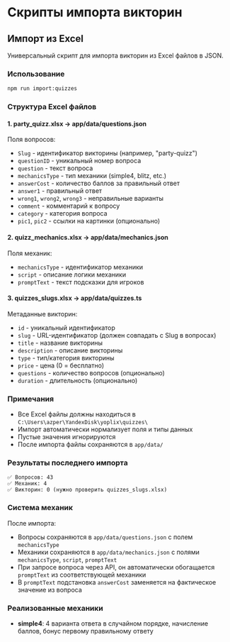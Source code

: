 # Скрипты импорта викторин

## Импорт из Excel

Универсальный скрипт для импорта викторин из Excel файлов в JSON.

### Использование

```bash
npm run import:quizzes
```

### Структура Excel файлов

#### 1. party_quizz.xlsx → app/data/questions.json

Поля вопросов:
- `Slug` - идентификатор викторины (например, "party-quizz")
- `questionID` - уникальный номер вопроса
- `question` - текст вопроса
- `mechanicsType` - тип механики (simple4, blitz, etc.)
- `answerCost` - количество баллов за правильный ответ
- `answer1` - правильный ответ
- `wrong1`, `wrong2`, `wrong3` - неправильные варианты
- `comment` - комментарий к вопросу
- `category` - категория вопроса
- `pic1`, `pic2` - ссылки на картинки (опционально)

#### 2. quizz_mechanics.xlsx → app/data/mechanics.json

Поля механик:
- `mechanicsType` - идентификатор механики
- `script` - описание логики механики
- `promptText` - текст подсказки для игроков

#### 3. quizzes_slugs.xlsx → app/data/quizzes.ts

Метаданные викторин:
- `id` - уникальный идентификатор
- `slug` - URL-идентификатор (должен совпадать с Slug в вопросах)
- `title` - название викторины
- `description` - описание викторины
- `type` - тип/категория викторины
- `price` - цена (0 = бесплатно)
- `questions` - количество вопросов (опционально)
- `duration` - длительность (опционально)

### Примечания

- Все Excel файлы должны находиться в `C:\Users\azper\YandexDisk\yoplix\quizzes\`
- Импорт автоматически нормализует поля и типы данных
- Пустые значения игнорируются
- После импорта файлы сохраняются в `app/data/`

### Результаты последнего импорта

```
✅ Вопросов: 43
✅ Механик: 4
✅ Викторин: 0 (нужно проверить quizzes_slugs.xlsx)
```

### Система механик

После импорта:
- Вопросы сохраняются в `app/data/questions.json` с полем `mechanicsType`
- Механики сохраняются в `app/data/mechanics.json` с полями `mechanicsType`, `script`, `promptText`
- При запросе вопроса через API, он автоматически обогащается `promptText` из соответствующей механики
- В `promptText` подстановка `answerCost` заменяется на фактическое значение из вопроса

### Реализованные механики

- **simple4**: 4 варианта ответа в случайном порядке, начисление баллов, бонус первому правильному ответу

